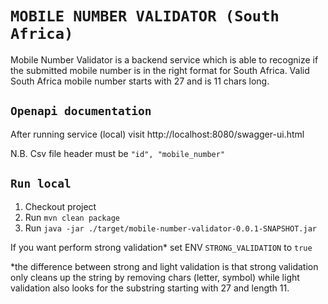 # `MOBILE NUMBER VALIDATOR (South Africa)`
Mobile Number Validator is a backend service which is able to recognize if the submitted mobile number is in the right format for South Africa.
Valid South Africa mobile number starts with 27 and is 11 chars long.

## `Openapi documentation`
After running service (local) visit http://localhost:8080/swagger-ui.html

N.B. Csv file header must be `"id", "mobile_number"`

## `Run local`
1. Checkout project
2. Run `mvn clean package`
3. Run `java -jar ./target/mobile-number-validator-0.0.1-SNAPSHOT.jar`

If you want perform strong validation* set ENV `STRONG_VALIDATION` to `true`

*the difference between strong and light validation is that strong validation only cleans up the string by removing chars (letter, symbol) while light validation also looks for the substring starting with 27 and length 11.